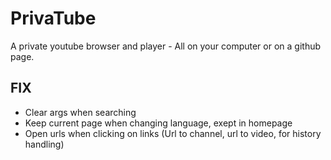 # PrivaTube
A private youtube browser and player - All on your computer or on a github page.

## FIX

- Clear args when searching
- Keep current page when changing language, exept in homepage
- Open urls when clicking on links (Url to channel, url to video, for history handling)